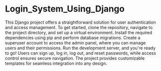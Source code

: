 # Login_System_Using_Django
 
This Django project offers a straightforward solution for user authentication and access management. To get started, clone the repository, navigate to the project directory, and set up a virtual environment. Install the required dependencies using pip and perform database migrations. Create a superuser account to access the admin panel, where you can manage users and their permissions. Run the development server, and you're ready to go! Users can sign up, log in, log out, and reset passwords, while access control ensures secure navigation. The project provides customizable templates for seamless integration into any design.
